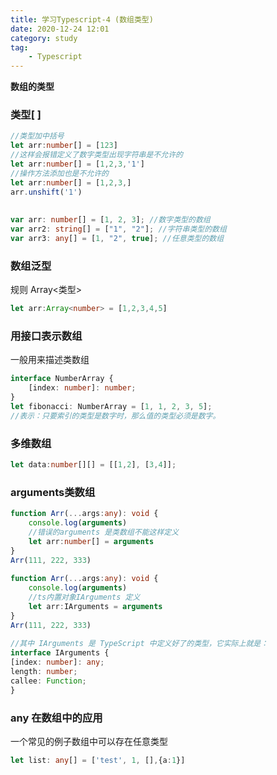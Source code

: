 ```yaml
---
title: 学习Typescript-4 (数组类型)
date: 2020-12-24 12:01
category: study
tag: 
	- Typescript
---
```

**数组的类型**
### 类型[ ]
```ts
//类型加中括号
let arr:number[] = [123]
//这样会报错定义了数字类型出现字符串是不允许的
let arr:number[] = [1,2,3,'1']
//操作方法添加也是不允许的
let arr:number[] = [1,2,3,]
arr.unshift('1')
 
 
var arr: number[] = [1, 2, 3]; //数字类型的数组
var arr2: string[] = ["1", "2"]; //字符串类型的数组
var arr3: any[] = [1, "2", true]; //任意类型的数组
```

### 数组泛型
规则 Array<类型>
```ts
let arr:Array<number> = [1,2,3,4,5]
```

### 用接口表示数组
一般用来描述类数组
```ts
interface NumberArray {
    [index: number]: number;
}
let fibonacci: NumberArray = [1, 1, 2, 3, 5];
//表示：只要索引的类型是数字时，那么值的类型必须是数字。
```

### 多维数组
```ts
let data:number[][] = [[1,2], [3,4]];
```

### arguments类数组
```ts
function Arr(...args:any): void {
    console.log(arguments)
    //错误的arguments 是类数组不能这样定义
    let arr:number[] = arguments
}
Arr(111, 222, 333)
 
function Arr(...args:any): void {
    console.log(arguments) 
    //ts内置对象IArguments 定义
    let arr:IArguments = arguments
}
Arr(111, 222, 333)
 
//其中 IArguments 是 TypeScript 中定义好了的类型，它实际上就是：
interface IArguments {
[index: number]: any;
length: number;
callee: Function;
}
```

### any 在数组中的应用
一个常见的例子数组中可以存在任意类型
```ts
let list: any[] = ['test', 1, [],{a:1}]
```